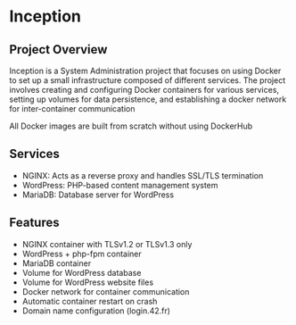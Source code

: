 # Inception
## Project Overview
Inception is a System Administration project that focuses on using Docker to set up a small infrastructure composed of different services. The project involves creating and configuring Docker containers for various services, setting up volumes for data persistence, and establishing a docker network for inter-container communication  

All Docker images are built from scratch without using DockerHub

## Services

- NGINX: Acts as a reverse proxy and handles SSL/TLS termination
- WordPress: PHP-based content management system
- MariaDB: Database server for WordPress

## Features
- NGINX container with TLSv1.2 or TLSv1.3 only
- WordPress + php-fpm container
- MariaDB container
- Volume for WordPress database
- Volume for WordPress website files
- Docker network for container communication
- Automatic container restart on crash
- Domain name configuration (login.42.fr)
